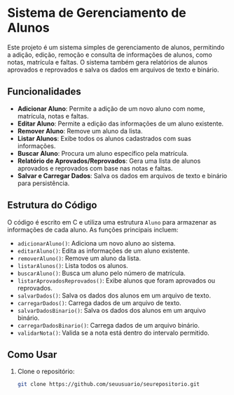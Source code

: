 # Sistema de Gerenciamento de Alunos

Este projeto é um sistema simples de gerenciamento de alunos, permitindo a adição, edição, remoção e consulta de informações de alunos, como notas, matrícula e faltas. O sistema também gera relatórios de alunos aprovados e reprovados e salva os dados em arquivos de texto e binário.

## Funcionalidades

- **Adicionar Aluno**: Permite a adição de um novo aluno com nome, matrícula, notas e faltas.
- **Editar Aluno**: Permite a edição das informações de um aluno existente.
- **Remover Aluno**: Remove um aluno da lista.
- **Listar Alunos**: Exibe todos os alunos cadastrados com suas informações.
- **Buscar Aluno**: Procura um aluno específico pela matrícula.
- **Relatório de Aprovados/Reprovados**: Gera uma lista de alunos aprovados e reprovados com base nas notas e faltas.
- **Salvar e Carregar Dados**: Salva os dados em arquivos de texto e binário para persistência.

## Estrutura do Código

O código é escrito em C e utiliza uma estrutura `Aluno` para armazenar as informações de cada aluno. As funções principais incluem:

- `adicionarAluno()`: Adiciona um novo aluno ao sistema.
- `editarAluno()`: Edita as informações de um aluno existente.
- `removerAluno()`: Remove um aluno da lista.
- `listarAlunos()`: Lista todos os alunos.
- `buscarAluno()`: Busca um aluno pelo número de matrícula.
- `listarAprovadosReprovados()`: Exibe alunos que foram aprovados ou reprovados.
- `salvarDados()`: Salva os dados dos alunos em um arquivo de texto.
- `carregarDados()`: Carrega dados de um arquivo de texto.
- `salvarDadosBinario()`: Salva os dados dos alunos em um arquivo binário.
- `carregarDadosBinario()`: Carrega dados de um arquivo binário.
- `validarNota()`: Valida se a nota está dentro do intervalo permitido.

## Como Usar

1. Clone o repositório:
   ```bash
   git clone https://github.com/seuusuario/seurepositorio.git
